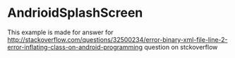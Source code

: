 # AndrioidSplashScreen
This example is made for answer for  http://stackoverflow.com/questions/32500234/error-binary-xml-file-line-2-error-inflating-class-on-android-programming question on stckoverflow
